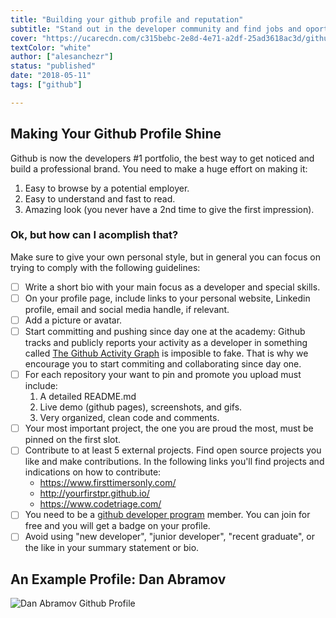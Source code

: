 ```yaml
---
title: "Building your github profile and reputation"
subtitle: "Stand out in the developer community and find jobs and oportunities with an excellent online presence"
cover: "https://ucarecdn.com/c315bebc-2e8d-4e71-a2df-25ad3618ac3d/githubbackground.jpg"
textColor: "white"
author: ["alesanchezr"]
status: "published"
date: "2018-05-11"
tags: ["github"]

---
```


## Making Your Github Profile Shine

Github is now the developers #1 portfolio, the best way to get noticed and build a professional brand. You need to make a huge effort on making it:  
    
   1. Easy to browse by a potential employer.  
   2. Easy to understand and fast to read.  
   3. Amazing look (you never have a 2nd time to give the first impression).  

### Ok, but how can I acomplish that?

Make sure to give your own personal style, but in general you can focus on trying to comply with the following guidelines:

- [ ] Write a short bio with your main focus as a developer and special skills.
- [ ] On your profile page, include links to your personal website, Linkedin profile, email and social media handle, if relevant.
- [ ] Add a picture or avatar.
- [ ] Start committing and pushing since day one at the academy: Github tracks and publicly reports your activity as a developer in something called [The Github Activity Graph](https://help.github.com/en/articles/viewing-contributions-on-your-profile#contributions-calendar) is imposible to fake. That is why we encourage you to start commiting and collaborating since day one.
- [ ] For each repository your want to pin and promote you upload must include:  
    1. A detailed README.md
    2. Live demo (github pages), screenshots, and gifs.
    3. Very organized, clean code and comments.
- [ ] Your most important project, the one you are proud the most, must be pinned on the first slot.
- [ ] Contribute to at least 5 external projects. Find open source projects you like and make contributions. In the following links you'll find projects and indications on how to contribute:  
    - https://www.firsttimersonly.com/
    - http://yourfirstpr.github.io/
    - https://www.codetriage.com/
- [ ] You need to be a [github developer program](https://developer.github.com/program/) member. You can join for free and you will get a badge on your profile.
- [ ] Avoid using  "new developer", "junior developer", "recent graduate", or the like in your summary statement or bio.

## An Example Profile: Dan Abramov

![Dan Abramov Github Profile](https://ucarecdn.com/b04c5254-086a-4b9f-8b86-0cf95fcc3fcd/danabramov.png)
